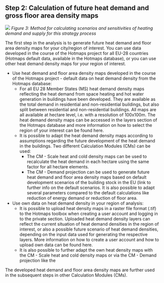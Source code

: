 ## Step 2: Calculation of future heat demand and gross floor area density maps

![](../images/Hotmaps_Calulate_Scenarios.png)
*Figure 3: Method for calculating scenarios and sensitivities of heating demand and supply for this strategy process*

The first step in the analysis is to generate future heat demand and floor area density maps for your city/region of interest. You can use data developed in the course of the Hotmaps project for all EU-28 countries (Hotmaps default data, available in the Hotmaps database), or you can use other heat demand density maps for your region of interest.

* Use heat demand and floor area density maps developed in the course of the Hotmaps project - default data on heat demand density from the Hotmaps database:
  * For all EU 28 Member States (MS) heat demand density maps reflecting the heat demand from space heating and hot water generation in buildings have been developed. They are available as the total demand in residential and non-residential buildings, but also split between residential and non-residential buildings. All maps are all available at hectare level, i.e. with a resolution of 100x100m. The heat demand density maps can be accessed in the layers section of the Hotmaps database and more information on how to select the region of your interest can be found here.
  * It is possible to adapt the heat demand density maps according to assumptions regarding the future development of the heat demand in the buildings. Two different Calculation Modules (CMs) can be used:
    * The CM - Scale heat and cold density maps can be used to recalculate the heat demand in each hectare using the same factor for all hectare elements.
    * The CM - Demand projection can be used to generate future heat demand and floor area density maps based on default development scenarios of the building stock in the EU (link to further info on the default scenarios. It is also possible to adapt several parameters compared to the default calculations like reduction of energy demand or reduction of floor area.
* Use own data on heat demand density in your region of analysis:
  * It is possible to upload heat density maps in a raster file format (.tif) to the Hotmaps toolbox when creating a user account and logging in to the private section. Uploaded heat demand density layers can reflect the current situation of heat demand densities in the region of interest, or also a possible future scenario of heat demand densities, depending on the input data used for generating the respective layers. More information on how to create a user account and how to upload own data can be found here.
  * It is also possible to further adapt the own heat density maps with the CM - Scale heat and cold density maps or via the CM - Demand projection like the 

The developed heat demand and floor area density maps are further used in the subsequent steps in other Calculation Modules (CMs).
